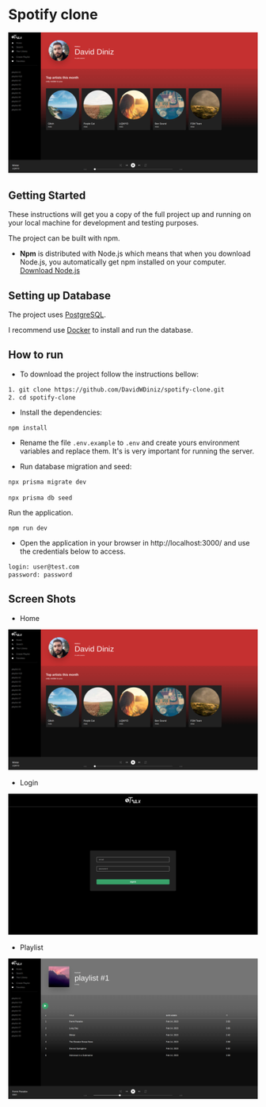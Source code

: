 
# Spotify clone


![Home](screenshots/home.png)


## Getting Started

These instructions will get you a copy of the full project up and running on your local machine for development and testing purposes.

The project can be built with npm.

* **Npm** is distributed with Node.js which means that when you download Node.js, you automatically get npm installed on your computer. [Download Node.js](https://nodejs.org/en/download/)

## Setting up Database

The project uses [PostgreSQL](https://www.postgresql.org).

I recommend use [Docker](https://www.docker.com) to install and run the database.

## How to run

* To download the project follow the instructions bellow:

```
1. git clone https://github.com/DavidWDiniz/spotify-clone.git
2. cd spotify-clone
```

* Install the dependencies:

```
npm install
```
* Rename the file `.env.example` to `.env` and create yours environment variables and replace them. It's is very important for running the server.


* Run database migration and seed:

```
npx prisma migrate dev

npx prisma db seed
```

Run the application.

```
npm run dev
```

* Open the application in your browser in http://localhost:3000/ and use the credentials below to access.

```
login: user@test.com
password: password
```

## Screen Shots


* Home

![Home](screenshots/home.png)

* Login

![Login](screenshots/login.png)

* Playlist

![Playlist](screenshots/playlist.png)
